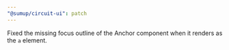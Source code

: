 ```yaml
---
"@sumup/circuit-ui": patch
---
```


Fixed the missing focus outline of the Anchor component when it renders as the `a` element.
